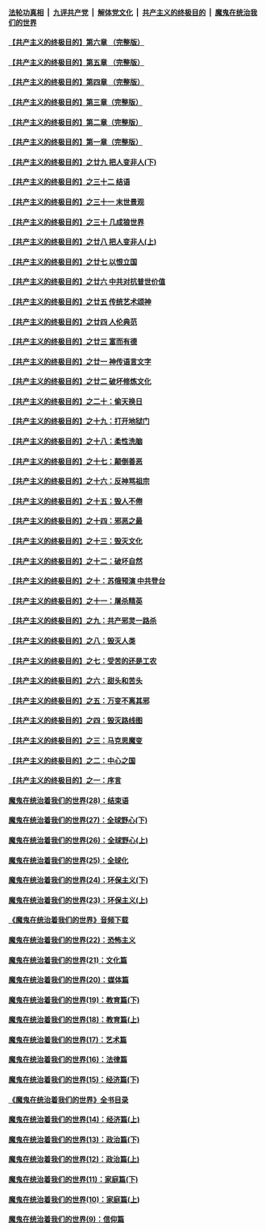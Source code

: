 ####  [法轮功真相](../../../../basic/blob/master/README.md?t=05221832) &nbsp;|&nbsp; [九评共产党](../../../../9ping.md/blob/master/README.md?t=05221832) &nbsp;|&nbsp; [解体党文化](../../../../jtdwh.md/blob/master/README.md?t=05221832)  &nbsp;|&nbsp; [共产主义的终极目的](../../../../gczydzjmd.md/blob/master/README.md?t=05221832) &nbsp;|&nbsp; [魔鬼在统治我们的世界](../../../../mgztzwmdsj.md/blob/master/README.md?t=05221832) 

#### [【共产主义的终极目的】第六章 （完整版）](../pages/nsc422/n11428913.md?t=05221832) 

#### [【共产主义的终极目的】第五章 （完整版）](../pages/nsc422/n11428912.md?t=05221832) 

#### [【共产主义的终极目的】第四章 （完整版）](../pages/nsc422/n11428907.md?t=05221832) 

#### [【共产主义的终极目的】第三章（完整版）](../pages/nsc422/n11428848.md?t=05221832) 

#### [【共产主义的终极目的】第二章（完整版）](../pages/nsc422/n11428831.md?t=05221832) 

#### [【共产主义的终极目的】第一章（完整版）](../pages/nsc422/n11417651.md?t=05221832) 

#### [【共产主义的终极目的】之廿九 把人变非人(下)](../pages/nsc422/n11344140.md?t=05221832) 

#### [【共产主义的终极目的】之三十二 结语](../pages/nsc422/n11360535.md?t=05221832) 

#### [【共产主义的终极目的】之三十一 末世景观](../pages/nsc422/n11351129.md?t=05221832) 

#### [【共产主义的终极目的】之三十 几成狼世界](../pages/nsc422/n11348280.md?t=05221832) 

#### [【共产主义的终极目的】之廿八 把人变非人(上)](../pages/nsc422/n11340492.md?t=05221832) 

#### [【共产主义的终极目的】之廿七 以恨立国](../pages/nsc422/n11336944.md?t=05221832) 

#### [【共产主义的终极目的】之廿六 中共对抗普世价值](../pages/nsc422/n11324785.md?t=05221832) 

#### [【共产主义的终极目的】之廿五 传统艺术颂神](../pages/nsc422/n11296396.md?t=05221832) 

#### [【共产主义的终极目的】之廿四 人伦典范](../pages/nsc422/n11296397.md?t=05221832) 

#### [【共产主义的终极目的】之廿三 富而有德](../pages/nsc422/n11283598.md?t=05221832) 

#### [【共产主义的终极目的】之廿一 神传语言文字](../pages/nsc422/n11263265.md?t=05221832) 

#### [【共产主义的终极目的】之廿二 破坏修炼文化](../pages/nsc422/n11245728.md?t=05221832) 

#### [【共产主义的终极目的】之二十：偷天换日](../pages/nsc422/n11238846.md?t=05221832) 

#### [【共产主义的终极目的】之十九：打开地狱门](../pages/nsc422/n11206376.md?t=05221832) 

#### [【共产主义的终极目的】之十八：柔性洗脑](../pages/nsc422/n11199994.md?t=05221832) 

#### [【共产主义的终极目的】之十七：颠倒善恶](../pages/nsc422/n11179782.md?t=05221832) 

#### [【共产主义的终极目的】之十六：反神骂祖宗](../pages/nsc422/n11166798.md?t=05221832) 

#### [【共产主义的终极目的】之十五：毁人不倦](../pages/nsc422/n11166792.md?t=05221832) 

#### [【共产主义的终极目的】之十四：邪恶之最](../pages/nsc422/n11150249.md?t=05221832) 

#### [【共产主义的终极目的】之十三：毁灭文化](../pages/nsc422/n11135227.md?t=05221832) 

#### [【共产主义的终极目的】之十二：破坏自然](../pages/nsc422/n11135214.md?t=05221832) 

#### [【共产主义的终极目的】之十：苏俄预演 中共登台](../pages/nsc422/n11118424.md?t=05221832) 

#### [【共产主义的终极目的】之十一：屠杀精英](../pages/nsc422/n11118442.md?t=05221832) 

#### [【共产主义的终极目的】之九：共产邪灵一路杀](../pages/nsc422/n11114139.md?t=05221832) 

#### [【共产主义的终极目的】之八：毁灭人类](../pages/nsc422/n11108503.md?t=05221832) 

#### [【共产主义的终极目的】之七：受苦的还是工农](../pages/nsc422/n11101809.md?t=05221832) 

#### [【共产主义的终极目的】之六：甜头和苦头](../pages/nsc422/n11096971.md?t=05221832) 

#### [【共产主义的终极目的】之五：万变不离其邪](../pages/nsc422/n11091285.md?t=05221832) 

#### [【共产主义的终极目的】之四：毁灭路线图](../pages/nsc422/n11086284.md?t=05221832) 

#### [【共产主义的终极目的】之三：马克思魔变](../pages/nsc422/n11061941.md?t=05221832) 

#### [【共产主义的终极目的】之二：中心之国](../pages/nsc422/n11047728.md?t=05221832) 

#### [【共产主义的终极目的】之一：序言](../pages/nsc422/n11086077.md?t=05221832) 

#### [魔鬼在统治着我们的世界(28)：结束语](../pages/nsc422/n10936246.md?t=05221832) 

#### [魔鬼在统治着我们的世界(27)：全球野心(下)](../pages/nsc422/n10928319.md?t=05221832) 

#### [魔鬼在统治着我们的世界(26)：全球野心(上)](../pages/nsc422/n10900318.md?t=05221832) 

#### [魔鬼在统治着我们的世界(25)：全球化](../pages/nsc422/n10788205.md?t=05221832) 

#### [魔鬼在统治着我们的世界(24)：环保主义(下)](../pages/nsc422/n10695307.md?t=05221832) 

#### [魔鬼在统治着我们的世界(23)：环保主义(上)](../pages/nsc422/n10688613.md?t=05221832) 

#### [《魔鬼在统治着我们的世界》音频下载](../pages/nsc422/n10635553.md?t=05221832) 

#### [魔鬼在统治着我们的世界(22)：恐怖主义](../pages/nsc422/n10614727.md?t=05221832) 

#### [魔鬼在统治着我们的世界(21)：文化篇](../pages/nsc422/n10597706.md?t=05221832) 

#### [魔鬼在统治着我们的世界(20)：媒体篇](../pages/nsc422/n10586579.md?t=05221832) 

#### [魔鬼在统治着我们的世界(19)：教育篇(下)](../pages/nsc422/n10564808.md?t=05221832) 

#### [魔鬼在统治着我们的世界(18)：教育篇(上)](../pages/nsc422/n10526970.md?t=05221832) 

#### [魔鬼在统治着我们的世界(17)：艺术篇](../pages/nsc422/n10499093.md?t=05221832) 

#### [魔鬼在统治着我们的世界(16)：法律篇](../pages/nsc422/n10485969.md?t=05221832) 

#### [魔鬼在统治着我们的世界(15)：经济篇(下)](../pages/nsc422/n10469975.md?t=05221832) 

#### [《魔鬼在统治着我们的世界》全书目录](../pages/nsc422/n10464261.md?t=05221832) 

#### [魔鬼在统治着我们的世界(14)：经济篇(上)](../pages/nsc422/n10457370.md?t=05221832) 

#### [魔鬼在统治着我们的世界(13)：政治篇(下)](../pages/nsc422/n10448270.md?t=05221832) 

#### [魔鬼在统治着我们的世界(12)：政治篇(上)](../pages/nsc422/n10444576.md?t=05221832) 

#### [魔鬼在统治着我们的世界(11)：家庭篇(下)](../pages/nsc422/n10440961.md?t=05221832) 

#### [魔鬼在统治着我们的世界(10)：家庭篇(上)](../pages/nsc422/n10435448.md?t=05221832) 

#### [魔鬼在统治着我们的世界(9)：信仰篇](../pages/nsc422/n10432159.md?t=05221832) 

